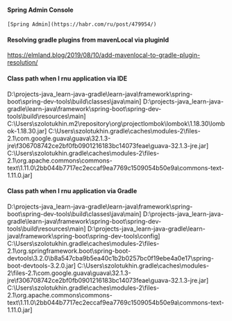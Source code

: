 #### Spring Admin Console

    [Spring Admin](https://habr.com/ru/post/479954/)

#### Resolving gradle plugins from mavenLocal via pluginId

https://elmland.blog/2019/08/10/add-mavenlocal-to-gradle-plugin-resolution/

#### Class path when I rnu application via IDE

D:\projects-java\_learn-java-gradle\learn-java\framework\spring-boot\spring-dev-tools\build\classes\java\main]
D:\projects-java\_learn-java-gradle\learn-java\framework\spring-boot\spring-dev-tools\build\resources\main]
C:\Users\szolotukhin\.m2\repository\org\projectlombok\lombok\1.18.30\lombok-1.18.30.jar]
C:\Users\szolotukhin\.gradle\caches\modules-2\files-2.1\com.google.guava\guava\32.1.3-jre\f306708742ce2bf0fb0901216183bc14073feae\guava-32.1.3-jre.jar]
C:\Users\szolotukhin\.gradle\caches\modules-2\files-2.1\org.apache.commons\commons-text\1.11.0\2bb044b7717ec2eccaf9ea7769c1509054b50e9a\commons-text-1.11.0.jar]

#### Class path when I rnu application via Gradle

D:\projects-java\_learn-java-gradle\learn-java\framework\spring-boot\spring-dev-tools\build\classes\java\main]
D:\projects-java\_learn-java-gradle\learn-java\framework\spring-boot\spring-dev-tools\build\resources\main]
D:\projects-java\_learn-java-gradle\learn-java\framework\spring-boot\spring-dev-tools\config]
C:\Users\szolotukhin\.gradle\caches\modules-2\files-2.1\org.springframework.boot\spring-boot-devtools\3.2.0\b8a547cba9b5ea40c1b2b0257bc0f19ebe4a0e17\spring-boot-devtools-3.2.0.jar]
C:\Users\szolotukhin\.gradle\caches\modules-2\files-2.1\com.google.guava\guava\32.1.3-jre\f306708742ce2bf0fb0901216183bc14073feae\guava-32.1.3-jre.jar]
C:\Users\szolotukhin\.gradle\caches\modules-2\files-2.1\org.apache.commons\commons-text\1.11.0\2bb044b7717ec2eccaf9ea7769c1509054b50e9a\commons-text-1.11.0.jar]